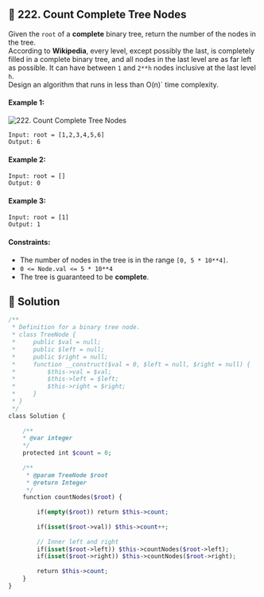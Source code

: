 ## 📝 222. Count Complete Tree Nodes  
Given the `root` of a **complete** binary tree, return the number of the nodes in the tree.  
According to **Wikipedia**, every level, except possibly the last, is completely filled in a complete binary tree, and all nodes in the last level are as far left as possible. It can have between `1` and `2**h` nodes inclusive at the last level `h`.  
Design an algorithm that runs in less than   O(n)`   time complexity.  
     
  
#### Example 1:  
![222. Count Complete Tree Nodes](https://assets.leetcode.com/uploads/2021/01/14/complete.jpg)

```
Input: root = [1,2,3,4,5,6]
Output: 6

```
#### Example 2:  

```
Input: root = []
Output: 0

```
#### Example 3:  

```
Input: root = [1]
Output: 1

```
  
#### Constraints:  
+ The number of nodes in the tree is in the range `[0, 5 * 10**4]`.  
+ `0 <= Node.val <= 5 * 10**4`  
+ The tree is guaranteed to be **complete**.  
  
## 📝 Solution 
```php  
/**  
 * Definition for a binary tree node.  
 * class TreeNode {  
 *     public $val = null;  
 *     public $left = null;  
 *     public $right = null;  
 *     function __construct($val = 0, $left = null, $right = null) {  
 *         $this->val = $val;  
 *         $this->left = $left;  
 *         $this->right = $right;  
 *     }  
 * }  
 */  
class Solution {  
  
    /**  
    * @var integer  
    */  
    protected int $count = 0;  
  
    /**  
     * @param TreeNode $root  
     * @return Integer  
     */  
    function countNodes($root) {  
  
        if(empty($root)) return $this->count;  
  
        if(isset($root->val)) $this->count++;  
  
        // Inner left and right  
        if(isset($root->left)) $this->countNodes($root->left);  
        if(isset($root->right)) $this->countNodes($root->right);  
  
        return $this->count;  
    }  
}  
```  
